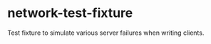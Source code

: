 network-test-fixture
====================

Test fixture to simulate various server failures when writing clients.
